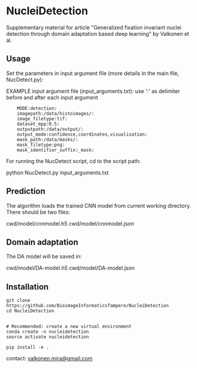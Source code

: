 # NucleiDetection

Supplementary material for article "Generalized fixation invariant nuclei detection through domain adaptation based deep learning" by Valkonen et al.


## Usage

Set the parameters in input argument file (more details in the main file, NucDetect.py):

EXAMPLE input argument file (input_arguments.txt):
use ':' as delimiter before and after each input argument

```
    MODE:detection:
    imagepath:/data/histoimages/:
    image_filetype:tif:
    dataset_mpp:0.5:
    outputpath:/data/output/:
    output_mode:confidence,coordinates,visualisation:
    mask_path:/data/masks/:
    mask_filetype:png:
    mask_identifier_suffix:_mask:
```


For running the NucDetect script, cd to the script path:

python NucDetect.py input_arguments.txt


## Prediction

The algorithm loads the trained CNN model from current working directory.
There should be two files:

cwd/model/cnnmodel.h5
cwd/model/cnnmodel.json

## Domain adaptation

The DA model will be saved in:

cwd/model/DA-model.h5
cwd/model/DA-model.json

## Installation

```
git clone https://github.com/BioimageInformaticsTampere/NucleiDetection
cd NucleiDetection


# Recommended: create a new virtual environment
conda create -n nucleidetection
source activate nucleidetection

pip install -e .
```



contact: valkonen.mira@gmail.com
